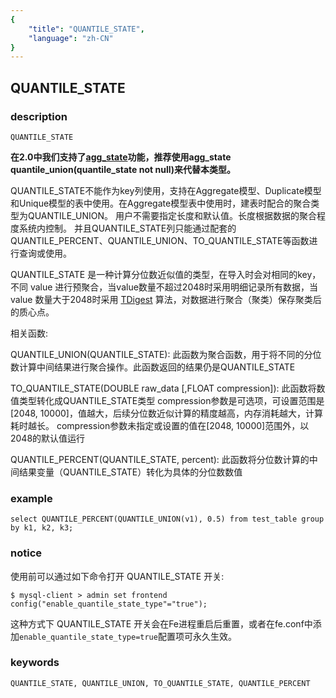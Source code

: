 ```yaml
---
{
    "title": "QUANTILE_STATE",
    "language": "zh-CN"
}
---
```


<!-- 
Licensed to the Apache Software Foundation (ASF) under one
or more contributor license agreements.  See the NOTICE file
distributed with this work for additional information
regarding copyright ownership.  The ASF licenses this file
to you under the Apache License, Version 2.0 (the
"License"); you may not use this file except in compliance
with the License.  You may obtain a copy of the License at

  http://www.apache.org/licenses/LICENSE-2.0

Unless required by applicable law or agreed to in writing,
software distributed under the License is distributed on an
"AS IS" BASIS, WITHOUT WARRANTIES OR CONDITIONS OF ANY
KIND, either express or implied.  See the License for the
specific language governing permissions and limitations
under the License.
-->

## QUANTILE_STATE
### description
    QUANTILE_STATE

**在2.0中我们支持了[agg_state](AGG_STATE.md)功能，推荐使用agg_state quantile_union(quantile_state not null)来代替本类型。**

QUANTILE_STATE不能作为key列使用，支持在Aggregate模型、Duplicate模型和Unique模型的表中使用。在Aggregate模型表中使用时，建表时配合的聚合类型为QUANTILE_UNION。
用户不需要指定长度和默认值。长度根据数据的聚合程度系统内控制。
并且QUANTILE_STATE列只能通过配套的QUANTILE_PERCENT、QUANTILE_UNION、TO_QUANTILE_STATE等函数进行查询或使用。

QUANTILE_STATE 是一种计算分位数近似值的类型，在导入时会对相同的key，不同 value 进行预聚合，当value数量不超过2048时采用明细记录所有数据，当 value 数量大于2048时采用 [TDigest](https://github.com/tdunning/t-digest/blob/main/docs/t-digest-paper/histo.pdf) 算法，对数据进行聚合（聚类）保存聚类后的质心点。

相关函数:

  QUANTILE_UNION(QUANTILE_STATE):
  此函数为聚合函数，用于将不同的分位数计算中间结果进行聚合操作。此函数返回的结果仍是QUANTILE_STATE

  
  TO_QUANTILE_STATE(DOUBLE raw_data [,FLOAT compression]):
  此函数将数值类型转化成QUANTILE_STATE类型
  compression参数是可选项，可设置范围是[2048, 10000]，值越大，后续分位数近似计算的精度越高，内存消耗越大，计算耗时越长。 
  compression参数未指定或设置的值在[2048, 10000]范围外，以2048的默认值运行

  QUANTILE_PERCENT(QUANTILE_STATE, percent):
  此函数将分位数计算的中间结果变量（QUANTILE_STATE）转化为具体的分位数数值

    

### example
    select QUANTILE_PERCENT(QUANTILE_UNION(v1), 0.5) from test_table group by k1, k2, k3;
    

### notice

使用前可以通过如下命令打开 QUANTILE_STATE 开关:

```
$ mysql-client > admin set frontend config("enable_quantile_state_type"="true");
```

这种方式下 QUANTILE_STATE 开关会在Fe进程重启后重置，或者在fe.conf中添加`enable_quantile_state_type=true`配置项可永久生效。

### keywords

    QUANTILE_STATE, QUANTILE_UNION, TO_QUANTILE_STATE, QUANTILE_PERCENT
